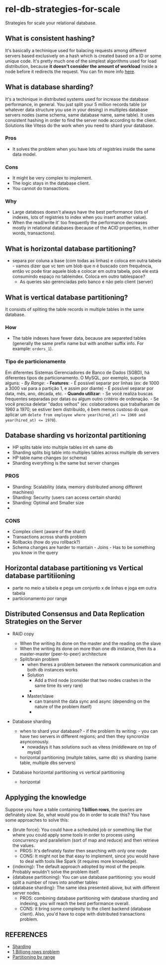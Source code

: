 # rel-db-strategies-for-scale
Strategies for scale your relational database.


## What is consistent hashing?
It's basically a techinique used for balacing requests among different servers based exclusively on a hash which is created based on a ID or some unique code. It's pretty much one of the simplest algorithms used for load distribution, because **it doesn't consider the amount of workload** inside a node before it redirects the request. You can fin more info [here](https://www.toptal.com/big-data/consistent-hashing).


## What is database sharding?
It's a techinique in distributed systems used for increase the database performance, in general. You just split your 5 million records table (or whatever data structure you use in your desing) in multiples database servers nodes (same schema, same database name, same table). It uses consistent hashing in order to find the server node according to the client.
Solutions like Vitess do the work when you need to shard your database.

### Pros
- It solves the problem when you have lots of registries inside the same data model.

### Cons
- It might be very complex to implement.
- The logic stays in the database client.
- You cannot do transactions.

### Why
- Large databses doesn't always have the best performance (lots of indexes, lots of registries to index when you insert another value).
- When the read/write it' too frequently the performance decreases mostly in relational databases (because of the ACID properties, in other words, transactions).

## What is horizontal database partitioning?
- separa por coluna a base (com todas as linhas) e coloca em outra tabela
		- vamos dizer que vc tem um blob que n é buscado com frequência, então vc pode tirar aquele blob e colocar em outra tabela, pois ele está consumindo espaço no tableindex. Coloca em outro tablespace?
	- As queries são gerenciadas pelo banco e não pelo client (server)

## What is vertical database partitioning?
It consists of spliting the table records in multiple tables in the same database.

### How
  - The table indexes have fewer data, because are separeted tables (generally the same prefix name but with another suffix info. For example: `orders_1`).

### Tipo de particionamento
Em diferentes Sistemas Gerenciadores de Banco de Dados (SGBD), há diferentes tipos de particionamento. O MySQL, por exemplo, suporta alguns:
	- *By Range*: 
		- **Features**:
			- É possível separar por linhas (ex: de 1000 a 3000 vai para a partição 1, e assim por diante)
			- É possível separar por data, mês, ano, década, etc.
		- **Quando utilizar**:
			- Se você realiza buscas frequentes separadas por datas ou algum outro critério de ordenação.
			- Se você precisa deletar "dados velhos" (ex: colaboradores que trabalharam de 1960 a 1970; se estiver bem distribuído, é bem menos custoso do que aplicar um `delete from employee where year(hired_at) >= 1960 and year(hired_at) <= 1970`).

## Database sharding vs horizontal partitioning
  - HP splits table into multiple tables int eh same db
  - Sharding splits big table into multiples tables across multiple db servers
  - HP table name changes (or schema)
  - Sharding everything is the same but server changes

### PROS
  - Sharding: Scalability (data, memory distributed among different machines)
  - Sharding: Security (users can access certain shards) 
  - Sharding: Optimal and Smaller size
  - 
### CONS
  - Complex client (aware of the shard)
  - Transactions across shards problem
  - Rollbacks (how do you rollback?)
  - Schema changes are harder to mantain
		- Joins
		- Has to be something you know in the query



## Horizontal database partitioning vs Vertical database partitiioning
- parte no meio a tabela e pega um conjunto x de linhas e joga em outra tabela
- particionamento por range

## Distributed Consensus and Data Replication Strategies on the Server
- RAID copy
	- When the writing its done on the master and the reading on the slave
	- When the writing its done on more than one db instance, then its a master-master (peer-to-peer) architecture
	- Split/brain problem
		- when theres a problem between the network communication and both db instances works
		- Solution
			- Add a third node (consider that two nodes crashes in the same time its very rare)
			- 
		- Master/slave
			- can transmit the data sync and async (depending on the nature of the problem itself)
			- 
- Database sharding
	- when to shard your database?
			- if the problem its writing: 
				- you can have two servers in different regions; and then they syncronize asynconously.			
		- nowadays it has solutions such as vitess (middleware on top of mysql)
	- horizontal partitioning (multple tables, same db) vs sharding (same table, multiple dbs servers)
		
	
- Database horizontal partitioning vs vertical partitioning
	- horizontal

## Applyging the knowledge
Suppose you have a table containing **1 billion rows**, the queries are definately slow. So, what would you do in order to scale this?
You have some approaches to solve this:

- {brute force}: You could have a scheduled job or something like that where you could apply some tools in order to process using concurrency and parallelism (sort of map and reduce) and then retrieve the values.
	- PROS: It's definately faster then searching with only one node
	- CONS: It might not be that easy to implement, since you would have to deal with tools like Spark (it requires more knowledge).
- {indexing}: The default approach adopted by most of the people. Probably wouldn't solve the problem itself.
- {database partitioning}: You can use database partitioning: you would split a number of rows into another tables
- {database sharding}: The same idea presented above, but with different server nodes.
	- PROS: combining database partitioning with database sharding and indexing, you will reach the best performance overall.
	- CONS: it bring some complexity to the client backend (database client). Also, you'd have to cope with distributed transactions problem.

		
## REFERENCES
- [Sharding](https://github.com/hnasr/javascript_playground/tree/master/sharding)
- [1 Billiong rows problem](https://www.youtube.com/watch?v=wj7KEMEkMUE)
- [Partitioning by range](https://dev.mysql.com/doc/refman/8.0/en/partitioning-range.html)
